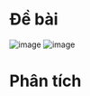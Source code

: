 # Đề bài
![image](https://github.com/VanHoang110802/Competitive_Programming/assets/108053955/377831e6-6718-4f4d-9a12-69bbc7b384f0)
![image](https://github.com/VanHoang110802/Competitive_Programming/assets/108053955/04e7513a-2aa8-4708-9099-271a6e325338)

# Phân tích
